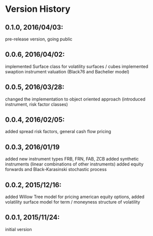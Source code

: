 # Version History 

## 0.1.0, 2016/04/03: 
pre-release version, going public

## 0.0.6, 2016/04/02: 
implemented Surface class for volatility surfaces / cubes
implemented swaption instrument valuation (Black76 and Bachelier model)

## 0.0.5, 2016/03/28: 
changed the implementation to object oriented approach (introduced instrument, risk factor classes)

## 0.0.4, 2016/02/05:	
added spread risk factors, general cash flow pricing 

## 0.0.3, 2016/01/19  
added new instrument types FRB, FRN, FAB, ZCB
added synthetic instruments (linear combinations of other instruments)
added equity forwards and Black-Karasinski stochastic process
                                              
## 0.0.2, 2015/12/16:  
added Willow Tree model for pricing american equity options, 
added volatility surface model for term / moneyness structure of volatility

## 0.0.1, 2015/11/24:   
initial version 



